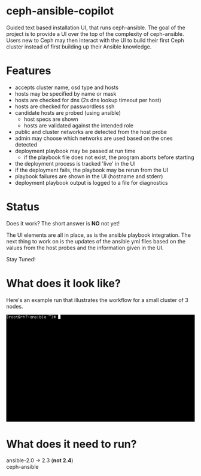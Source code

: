 # ceph-ansible-copilot
Guided text based installation UI, that runs ceph-ansible. The goal of the project is to provide a UI over the top of the complexity of ceph-ansible. Users new to Ceph may then interact with the UI to build their first Ceph cluster instead of first building up their Ansible knowledge.  

# Features  
- accepts cluster name, osd type and hosts
- hosts may be specified by name or mask
- hosts are checked for dns (2s dns lookup timeout per host)
- hosts are checked for passwordless ssh
- candidate hosts are probed (using ansible)
  - host specs are shown
  - hosts are validated against the intended role
- public and cluster networks are detected from the host probe
- admin may choose which networks are used based on the ones detected
- deployment playbook may be passed at run time
  - if the playbook file does not exist, the program aborts before starting
- the deployment process is tracked 'live' in the UI
- if the deployment fails, the playbook may be rerun from the UI
- playbook failures are shown in the UI (hostname and stderr)
- deployment playbook output is logged to a file for diagnostics

# Status
Does it work? The short answer is **NO** not yet!  

The UI elements are all in place, as is the ansible playbook integration. The next thing to work on is the updates of the ansible yml files based on the values from the host probes and the information given in the UI.

Stay Tuned!

# What does it look like?
Here's an example run that illustrates the workflow for a small cluster of 3 nodes.  
  
![copilot in action](copilot.gif)


# What does it need to run?
ansible-2.0 -> 2.3 (**not 2.4**)  
ceph-ansible 
